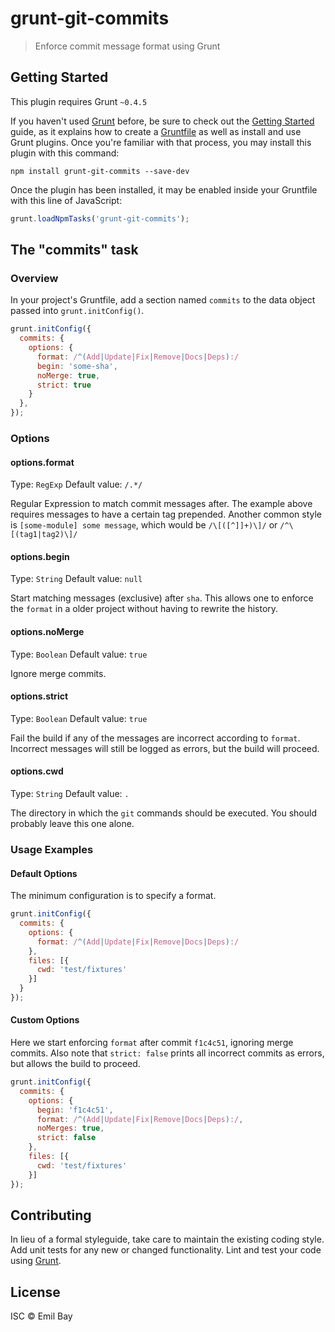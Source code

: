 # grunt-git-commits

> Enforce commit message format using Grunt

## Getting Started
This plugin requires Grunt `~0.4.5`

If you haven't used [Grunt](http://gruntjs.com/) before, be sure to check out the [Getting Started](http://gruntjs.com/getting-started) guide, as it explains how to create a [Gruntfile](http://gruntjs.com/sample-gruntfile) as well as install and use Grunt plugins. Once you're familiar with that process, you may install this plugin with this command:

```shell
npm install grunt-git-commits --save-dev
```

Once the plugin has been installed, it may be enabled inside your Gruntfile with this line of JavaScript:

```js
grunt.loadNpmTasks('grunt-git-commits');
```

## The "commits" task

### Overview
In your project's Gruntfile, add a section named `commits` to the data object passed into `grunt.initConfig()`.

```js
grunt.initConfig({
  commits: {
    options: {
      format: /^(Add|Update|Fix|Remove|Docs|Deps):/
      begin: 'some-sha',
      noMerge: true,
      strict: true
    }
  },
});
```

### Options

#### options.format
Type: `RegExp`
Default value: `/.*/`

Regular Expression to match commit messages after. The example above requires messages to have a certain tag prepended. Another common style is `[some-module] some message`, which would be `/\[([^]]+)\]/` or `/^\[(tag1|tag2)\]/`

#### options.begin
Type: `String`
Default value: `null`

Start matching messages (exclusive) after `sha`. This allows one to enforce the `format` in a older project without having to rewrite the history.

#### options.noMerge
Type: `Boolean`
Default value: `true`

Ignore merge commits.

#### options.strict
Type: `Boolean`
Default value: `true`

Fail the build if any of the messages are incorrect according to `format`. Incorrect messages will still be logged as errors, but the build will proceed.

#### options.cwd
Type: `String`
Default value: `.`

The directory in which the `git` commands should be executed. You should probably leave this one alone.


### Usage Examples

#### Default Options
The minimum configuration is to specify a format.

```js
grunt.initConfig({
  commits: {
    options: {
      format: /^(Add|Update|Fix|Remove|Docs|Deps):/
    },
    files: [{
      cwd: 'test/fixtures'
    }]
  }
});
```

#### Custom Options
Here we start enforcing `format` after commit `f1c4c51`, ignoring merge commits. Also note that `strict: false` prints all incorrect commits as errors, but allows the build to proceed.

```js
grunt.initConfig({
  commits: {
    options: {
      begin: 'f1c4c51',
      format: /^(Add|Update|Fix|Remove|Docs|Deps):/,
      noMerges: true,
      strict: false
    },
    files: [{
      cwd: 'test/fixtures'
    }]
});
```

## Contributing
In lieu of a formal styleguide, take care to maintain the existing coding style. Add unit tests for any new or changed functionality. Lint and test your code using [Grunt](http://gruntjs.com/).

## License

ISC © Emil Bay
